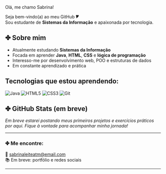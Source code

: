 Olá, me chamo Sabrina!  

Seja bem-vindo(a) ao meu GitHub 🎔  
Sou estudante de **Sistemas da Informação** e apaixonada por tecnologia.

## ✤ Sobre mim

- Atualmente estudando **Sistemas da Informação**
- Focada em aprender **Java**, **HTML**, **CSS** e **lógica de programação**
- Interesso-me por desenvolvimento web, POO e estruturas de dados
- Em constante aprendizado e prática

## Tecnologias que estou aprendendo:

![Java](https://img.shields.io/badge/Java-ED8B00?style=for-the-badge&logo=java&logoColor=white)
![HTML5](https://img.shields.io/badge/HTML5-E34F26?style=for-the-badge&logo=html5&logoColor=white)
![CSS3](https://img.shields.io/badge/CSS3-1572B6?style=for-the-badge&logo=css3&logoColor=white)
![Git](https://img.shields.io/badge/Git-F05032?style=for-the-badge&logo=git&logoColor=white)

## ✤ GitHub Stats (em breve)

*Em breve estarei postando meus primeiros projetos e exercícios práticos por aqui. Fique à vontade para acompanhar minha jornada!*

---

### ✤ Me encontre:
📧 sabrinaleiteatm@email.com   
📚 Em breve: portfólio e redes sociais

---
